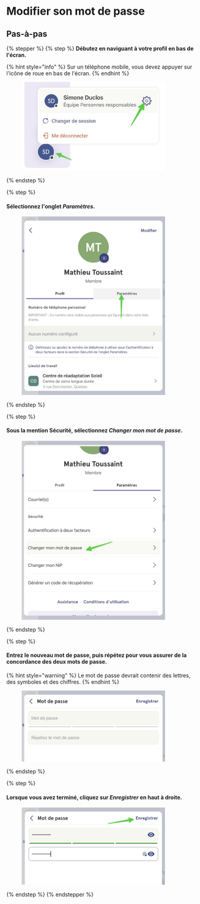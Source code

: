 # Modifier son mot de passe

## Pas-à-pas

{% stepper %}
{% step %}
**Débutez en naviguant à votre profil en bas de l'écran.**

{% hint style="info" %}
Sur un téléphone mobile, vous devez appuyer sur l'icône de roue en bas de l'écran.
{% endhint %}

<div align="left"><figure><img src="../../.gitbook/assets/acceder-les-parametres-patients.jpeg" alt="" width="375"><figcaption></figcaption></figure></div>
{% endstep %}

{% step %}
#### Sélectionnez l'onglet _Paramètres_.

<div align="left"><figure><img src="../../.gitbook/assets/Modifier son mot de passe - Step 3.jpeg" alt="" width="375"><figcaption></figcaption></figure></div>
{% endstep %}

{% step %}
#### Sous la mention Sécurité, sélectionnez _Changer mon mot de passe_.

<div align="left"><figure><img src="../../.gitbook/assets/Modifier son mot de passe - Step 4.jpeg" alt="" width="375"><figcaption></figcaption></figure></div>
{% endstep %}

{% step %}
#### Entrez le nouveau mot de passe, puis répétez pour vous assurer de la concordance des deux mots de passe.

{% hint style="warning" %}
Le mot de passe devrait contenir des lettres, des symboles et des chiffres.
{% endhint %}

<div align="left"><figure><img src="../../.gitbook/assets/Modifier son mot de passe - Step 5.jpeg" alt="" width="375"><figcaption></figcaption></figure></div>
{% endstep %}

{% step %}
#### Lorsque vous avez terminé, cliquez sur _Enregistrer_ en haut à droite.

<div align="left"><figure><img src="../../.gitbook/assets/Modifier son mot de passe - Step 6.jpeg" alt="" width="375"><figcaption></figcaption></figure></div>
{% endstep %}
{% endstepper %}
